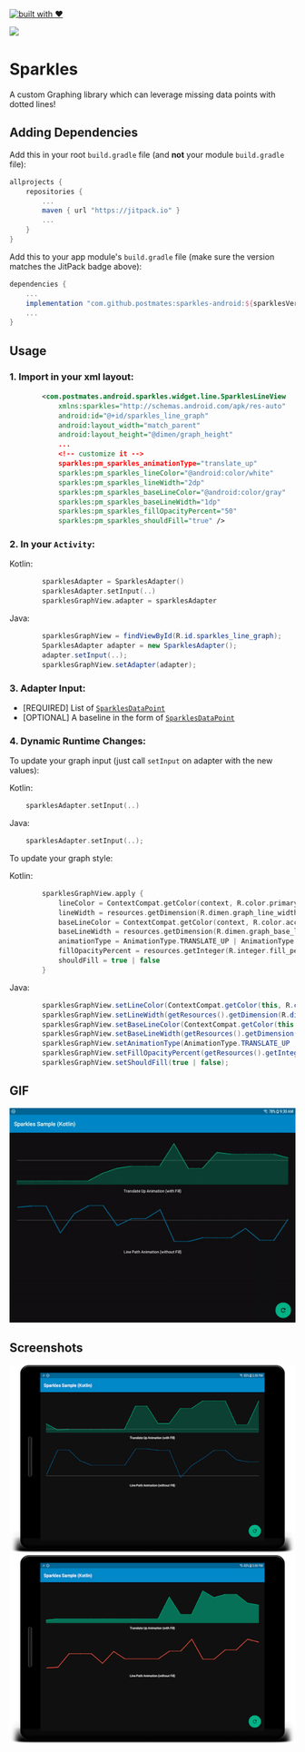 
[![built with ♥](https://forthebadge.com/images/badges/built-with-love.svg)](https://postmates.com)

[![](https://jitpack.io/v/postmates/sparkles-android.svg)](https://jitpack.io/#postmates/sparkles-android) 


# Sparkles

A custom Graphing library which can leverage missing data points with dotted lines!

## Adding Dependencies


Add this in your root `build.gradle` file (and **not** your module `build.gradle` file):

```gradle
allprojects {
	repositories {
		...
		maven { url "https://jitpack.io" }
		...
	}
}
```

Add this to your app module's `build.gradle` file (make sure the version matches the JitPack badge above):

```gradle
dependencies {
	...
	implementation "com.github.postmates:sparkles-android:${sparklesVersion}"
	...
}
```


## Usage

### 1. Import in your xml layout:

```xml
        <com.postmates.android.sparkles.widget.line.SparklesLineView
            xmlns:sparkles="http://schemas.android.com/apk/res-auto"                                                         
            android:id="@+id/sparkles_line_graph"
            android:layout_width="match_parent"
            android:layout_height="@dimen/graph_height"
            ...  
            <!-- customize it -->                                                       
            sparkles:pm_sparkles_animationType="translate_up"
            sparkles:pm_sparkles_lineColor="@android:color/white"
            sparkles:pm_sparkles_lineWidth="2dp"
            sparkles:pm_sparkles_baseLineColor="@android:color/gray"
            sparkles:pm_sparkles_baseLineWidth="1dp"
            sparkles:pm_sparkles_fillOpacityPercent="50"
            sparkles:pm_sparkles_shouldFill="true" />
```

### 2. In your `Activity`:

Kotlin: 

```kotlin
        sparklesAdapter = SparklesAdapter()
        sparklesAdapter.setInput(..)
        sparklesGraphView.adapter = sparklesAdapter
```

Java: 

```java
        sparklesGraphView = findViewById(R.id.sparkles_line_graph);
        SparklesAdapter adapter = new SparklesAdapter();
        adapter.setInput(..);
        sparklesGraphView.setAdapter(adapter);
```

### 3. Adapter Input: 

- [REQUIRED] List of [`SparklesDataPoint`](https://github.com/postmates/sparkles-android/blob/master/sparkles/src/main/java/com/postmates/android/sparkles/model/SparklesDataPoint.kt) 
- [OPTIONAL] A baseline in the form of [`SparklesDataPoint`](https://github.com/postmates/sparkles-android/blob/master/sparkles/src/main/java/com/postmates/android/sparkles/model/SparklesDataPoint.kt) 

### 4. Dynamic Runtime Changes:

To update your graph input (just call `setInput` on adapter with the new values):

Kotlin: 

``` kotlin
    sparklesAdapter.setInput(..)
```

Java: 

``` kotlin
    sparklesAdapter.setInput(..);
```

To update your graph style:

Kotlin: 

``` kotlin
        sparklesGraphView.apply {
            lineColor = ContextCompat.getColor(context, R.color.primary)
            lineWidth = resources.getDimension(R.dimen.graph_line_width)
            baseLineColor = ContextCompat.getColor(context, R.color.accent)
            baseLineWidth = resources.getDimension(R.dimen.graph_base_line_width)
            animationType = AnimationType.TRANSLATE_UP | AnimationType.LINE_PATH
            fillOpacityPercent = resources.getInteger(R.integer.fill_percent)
            shouldFill = true | false
        }
```

Java: 

``` java
        sparklesGraphView.setLineColor(ContextCompat.getColor(this, R.color.primary));
        sparklesGraphView.setLineWidth(getResources().getDimension(R.dimen.graph_line_width));
        sparklesGraphView.setBaseLineColor(ContextCompat.getColor(this, R.color.accent));
        sparklesGraphView.setBaseLineWidth(getResources().getDimension(R.dimen.graph_base_line_width));
        sparklesGraphView.setAnimationType(AnimationType.TRANSLATE_UP | AnimationType.LINE_PATH);
        sparklesGraphView.setFillOpacityPercent(getResources().getInteger(R.integer.fill_percent));
        sparklesGraphView.setShouldFill(true | false);
```


## GIF

![Demo GIF](./docs/sparkles-sample.gif)

## Screenshots

![Screenshot 1](./docs/sparkles-1.png)
![Screenshot 2](./docs/sparkles-2.png)
